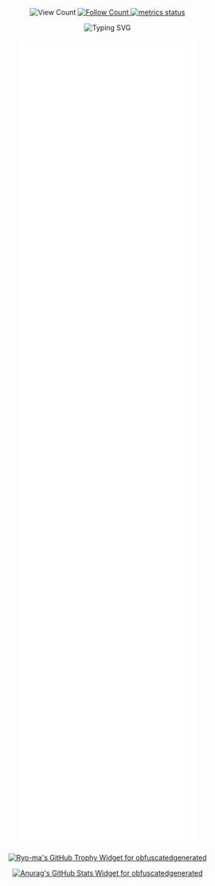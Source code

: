 <p align="center">
   <img alt="View Count" src="https://komarev.com/ghpvc/?username=obfuscatedgenerated&color=lightgrey" />
   <a href="https://github.com/obfuscatedgenerated?tab=followers">
      <img alt="Follow Count" src="https://img.shields.io/github/followers/obfuscatedgenerated.svg?style=social&label=Follow&maxAge=2592000&version=2" />
   </a>
  <a href="https://github.com/obfuscatedgenerated/testreadme/actions/workflows/metrics.yml">
    <img src="https://github.com/obfuscatedgenerated/testreadme/actions/workflows/metrics.yml/badge.svg" alt="metrics status"/>
  </a>
</p>
<p align="center"><img alt="Typing SVG" src="https://readme-typing-svg.herokuapp.com/?color=00FF00&vCenter=true&center=true&lines=Hi+There%21%3BI%27m+Ollie%2E%3BWelcome+to+my+GitHub+profile%21" /></p>
<p align="center"><img align="center" src="/github-metrics.svg" alt="Metrics" style="width:70%"></p>
<p align="center">
   <a href="https://github.com/ryo-ma/github-profile-trophy">
      <img alt="Ryo-ma's GitHub Trophy Widget for obfuscatedgenerated" src="https://github-profile-trophy.vercel.app/?username=obfuscatedgenerated&row=2&theme=dracula&no-frame=true" />
   </a>
</p>
<p align="center">
   <a href="https://github.com/anuraghazra/github-readme-stats">
      <img alt="Anurag's GitHub Stats Widget for obfuscatedgenerated" src="https://github-readme-stats.vercel.app/api?username=obfuscatedgenerated&theme=dracula" /><br>
</p>
